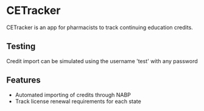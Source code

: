 # CETracker

CETracker is an app for pharmacists to track continuing education credits.

## Testing
Credit import can be simulated using the username 'test' with any password

## Features
* Automated importing of credits through NABP
* Track license renewal requirements for each state
